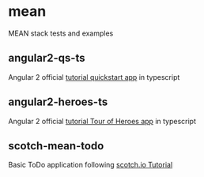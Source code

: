 # mean
MEAN stack tests and examples

## angular2-qs-ts
Angular 2 official [tutorial quickstart app](https://angular.io/docs/ts/latest/quickstart.html) in typescript

## angular2-heroes-ts
Angular 2 official [tutorial Tour of Heroes app](https://angular.io/docs/ts/latest/tutorial/) in typescript

## scotch-mean-todo
Basic ToDo application following [scotch.io Tutorial](https://scotch.io/tutorials/creating-a-single-page-todo-app-with-node-and-angular)
